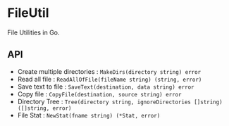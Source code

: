 # FileUtil
File Utilities in Go.

## API
 - Create multiple directories  : `MakeDirs(directory string) error`
 - Read all file                : `ReadAllOfFile(fileName string) (string, error)`
 - Save text to file            : `SaveText(destination, data string) error`
 - Copy file                    : `CopyFile(destination, source string) error`
 - Directory Tree               : `Tree(directory string, ignoreDirectories []string) ([]string, error)`
 - File Stat                    : `NewStat(fname string) (*Stat, error)`
